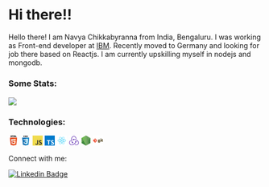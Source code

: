 # Hi there!! 

Hello there! I am Navya Chikkabyranna from India, Bengaluru. I was working as Front-end developer at <a href='https://www.ibm.com/de-de' target='blank'>IBM</a>. Recently moved to Germany and looking for job there based on Reactjs.
I am currently upskilling myself in nodejs and mongodb.
  
<!--  <img align="center" src="https://github-readme-stats.vercel.app/api?username=moulyac&show_icons=true" />
 -->
 
 ### Some Stats:

 <img align="center" src="https://github-readme-stats.vercel.app/api/top-langs/?username=Navyacb&langs_count=7&exclude_repo=marketplace&layout=compact" />
 
 
 
<!-- <img align="center" src="https://github-readme-stats.vercel.app/api/pin/?username=moulyac&repo=portfolio-macos" />
 <img align="center" src="https://github-readme-stats.vercel.app/api/pin/?username=moulyaca&repo=duomo" /> -->
 
### Technologies:
 
<p>
  <img height="20" src="https://raw.githubusercontent.com/github/explore/80688e429a7d4ef2fca1e82350fe8e3517d3494d/topics/html/html.png">
  <img height="20" src="https://raw.githubusercontent.com/github/explore/80688e429a7d4ef2fca1e82350fe8e3517d3494d/topics/css/css.png">
  <img height="20" src="https://raw.githubusercontent.com/github/explore/80688e429a7d4ef2fca1e82350fe8e3517d3494d/topics/javascript/javascript.png">
  <img height="20" src="https://raw.githubusercontent.com/github/explore/80688e429a7d4ef2fca1e82350fe8e3517d3494d/topics/typescript/typescript.png">
  <img height="20" src="https://raw.githubusercontent.com/github/explore/80688e429a7d4ef2fca1e82350fe8e3517d3494d/topics/react/react.png">
  <img height="20" src="https://raw.githubusercontent.com/github/explore/80688e429a7d4ef2fca1e82350fe8e3517d3494d/topics/redux/redux.png">
  <img height="20" src="https://raw.githubusercontent.com/github/explore/80688e429a7d4ef2fca1e82350fe8e3517d3494d/topics/nodejs/nodejs.png">
  <img height="20" src="https://raw.githubusercontent.com/github/explore/80688e429a7d4ef2fca1e82350fe8e3517d3494d/topics/git/git.png">
  
</p>

Connect with me:
<p>
  
[![Linkedin Badge](https://img.shields.io/badge/-LinkedIn-0e76a8?style=flat-square&logo=Linkedin&logoColor=white)](https://www.linkedin.com/in/navya-chikkabyranna-aaa06b10a)

</p>
<!--
**navyacb/navyacb** is a ✨ _special_ ✨ repository because its `README.md` (this file) appears on your GitHub profile.

Here are some ideas to get you started:

- 🔭 I’m currently working on ...
- 🌱 I’m currently learning ...
- 👯 I’m looking to collaborate on ...
- 🤔 I’m looking for help with ...
- 💬 Ask me about ...
- 📫 How to reach me: ...
- 😄 Pronouns: ...
- ⚡ Fun fact: ...
-->
